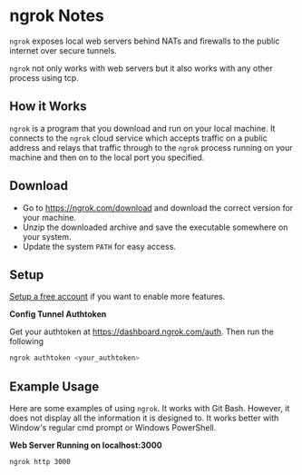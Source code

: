 # ngrok Notes

`ngrok` exposes local web servers behind NATs and firewalls to the public
internet over secure tunnels.

`ngrok` not only works with web servers but it also works with any other process
using tcp.


## How it Works

`ngrok` is a program that you download and run on your local machine. It
connects to the `ngrok` cloud service which accepts traffic on a public address
and relays that traffic through to the `ngrok` process running on your machine
and then on to the local port you specified.


## Download

- Go to https://ngrok.com/download and download the correct version for your
  machine.
- Unzip the downloaded archive and save the executable somewhere on your system.
- Update the system `PATH` for easy access.


## Setup

[Setup a free account][ngrok-register] if you want to enable more features.

**Config Tunnel Authtoken**

Get your authtoken at https://dashboard.ngrok.com/auth. Then run the following

```sh
ngrok authtoken <your_authtoken>
```


## Example Usage

Here are some examples of using `ngrok`. It works with Git Bash. However, it
does not display all the information it is designed to. It works better with
Window's regular cmd prompt or Windows PowerShell.

**Web Server Running on localhost:3000**

```sh
ngrok http 3000
```

[ngrok-register]: https://dashboard.ngrok.com/user/signup
